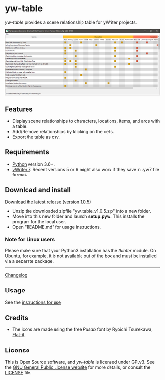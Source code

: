 # yw-table


*yw-table* provides a scene relationship table for yWriter projects. 

![Screenshot](Screenshots/screen01.png)

## Features

- Display scene relationships to characters, locations, items, and arcs with a table.
- Add/Remove relationships by klicking on the cells.
- Export the table as csv.

## Requirements

- [Python](https://www.python.org/) version 3.6+.
- [yWriter 7](http://spacejock.com/yWriter7.html). Recent versions 5 or 6 might also work if they save in .yw7 file format.

## Download and install

[Download the latest release (version 1.0.5)](https://github.com/peter88213/yw-table/raw/main/dist/yw_table_v1.0.5.zip)

- Unzip the downloaded zipfile "yw_table_v1.0.5.zip" into a new folder.
- Move into this new folder and launch **setup.pyw**. This installs the program for the local user.
- Open "README.md" for usage instructions.

### Note for Linux users

Please make sure that your Python3 installation has the *tkinter* module. On Ubuntu, for example, it is not available out of the box and must be installed via a separate package. 

------------------------------------------------------------------

[Changelog](changelog)

## Usage

See the [instructions for use](usage)

## Credits

- The icons are made using the free *Pusab* font by Ryoichi Tsunekawa, [Flat-it](http://flat-it.com/).

## License

This is Open Source software, and *yw-table* is licensed under GPLv3. See the
[GNU General Public License website](https://www.gnu.org/licenses/gpl-3.0.en.html) for more
details, or consult the [LICENSE](https://github.com/peter88213/yw-table/blob/main/LICENSE) file.
